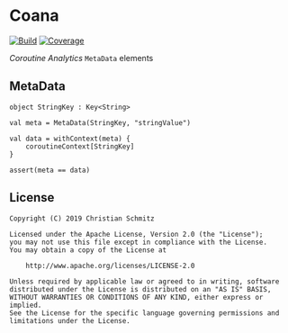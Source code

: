 # Coana
[![Build][travis-shield]][travis]
[![Coverage][codecov-shield]][codecov]

_Coroutine Analytics_ `MetaData` elements

## MetaData

    object StringKey : Key<String>

    val meta = MetaData(StringKey, "stringValue")

    val data = withContext(meta) {
        coroutineContext[StringKey]
    }

    assert(meta == data)


## License

    Copyright (C) 2019 Christian Schmitz

    Licensed under the Apache License, Version 2.0 (the "License");
    you may not use this file except in compliance with the License.
    You may obtain a copy of the License at

        http://www.apache.org/licenses/LICENSE-2.0

    Unless required by applicable law or agreed to in writing, software
    distributed under the License is distributed on an "AS IS" BASIS,
    WITHOUT WARRANTIES OR CONDITIONS OF ANY KIND, either express or implied.
    See the License for the specific language governing permissions and
    limitations under the License.


  [travis-shield]: https://travis-ci.com/tynn-xyz/Coana.svg
  [travis]: https://travis-ci.com/tynn-xyz/Coana
  [codecov-shield]: https://codecov.io/gh/tynn-xyz/Coana/badge.svg
  [codecov]: https://codecov.io/gh/tynn-xyz/Coana
